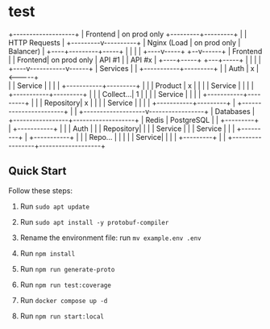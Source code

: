 # test

+-------------------+
|     Frontend      | on prod only
+---------+---------+
          |
          | HTTP Requests
          |
+---------v----------+
|   Nginx (Load      | on prod only
|    Balancer)       |
+----+---------+-----+
     |         |
     |         |
+----v-----+ +--v------+
| Frontend | | Frontend| on prod only
|  API #1  | |  API #x |
+----+-----+ +---+-----+
     |           |
     |           |
+----v-----------v------+
|       Services        |
| +-----------+---------+
| | Auth      |    x    | <-----+  
| | Service   |         |       |
| +-----------+---------+       |
| | Product   |    x    |       |
| | Service   |         |       |
| +-----------+---------+       |
| | Collect...|    1    |       |
| | Service   |         |       |
| +-----------+---------+       |
| | Repository|    x    |       |
| | Service   |         |       |
| +-----------+---------+       |
+-----------------------+       |
                                |
            +-------------------v-----------------+
            |               Databases             |
            +-----------------+-------------------+
            |  Redis          |   PostgreSQL      |
            |  +---------+    |   +-----------+   |
            |  |  Auth   |    |   | Repository|   |
            |  | Service |    |   |  Service  |   |
            |  +---------+    |   +-----------+   |
            |  | Repo... |    |                   |
            |  |  Service|    |                   |
            |  +---------+    |                   |
            +-----------------+-------------------+

## Quick Start

Follow these steps:

1. Run `sudo apt update`
2. Run `sudo apt install -y protobuf-compiler`

3. Rename the environment file: run `mv example.env .env`

4. Run `npm install`
5. Run `npm run generate-proto`
6. Run `npm run test:coverage`
7. Run `docker compose up -d`
8. Run `npm run start:local`

